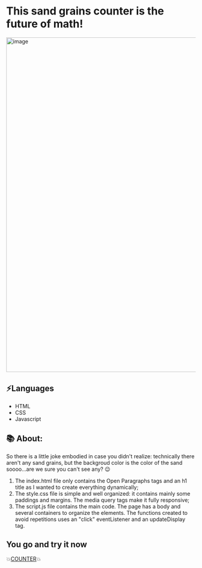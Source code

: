 #  This sand grains counter is the future of math!
<img width="888" alt="image" src="https://github.com/annaferrari8/counter/assets/156824038/801ecfde-6a87-414e-b87e-3fd67a502a13">

## ⚡Languages
* HTML
* CSS
* Javascript

## 📚 About:
So there is a little joke embodied in case you didn't realize: technically there aren't any sand grains, but the backgroud color is the color of the sand soooo...are we sure you can't see any? 😉
<ol> 
<li>The index.html file only contains the Open Paragraphs tags and an h1 title as I wanted to create everything dynamically;</li>
<li>The style.css file is simple and well organized: it contains mainly some paddings and margins. The media query tags make it fully responsive;</li>
<li>The script.js file contains the main code. The page has a body and several containers to organize the elements. The functions created to avoid repetitions uses an "click" eventListener and an updateDisplay tag.</li>
</ol>


## You go and try it now
💥<a href="https://annaferraricounter.netlify.app/">COUNTER</a>💥










